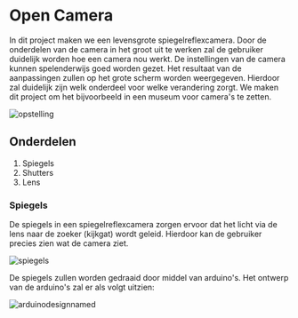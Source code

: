 # Open Camera
In dit project maken we een levensgrote spiegelreflexcamera. Door de onderdelen van de camera in het groot uit te werken zal de gebruiker duidelijk worden hoe een camera nou werkt. De instellingen van de camera kunnen spelenderwijs goed worden gezet. Het resultaat van de aanpassingen zullen op het grote scherm worden weergegeven. Hierdoor zal duidelijk zijn welk onderdeel voor welke verandering zorgt. We maken dit project om het bijvoorbeeld in een museum voor camera's te zetten.

![opstelling](https://user-images.githubusercontent.com/33573000/49583377-41bace80-f958-11e8-9ead-fc63b7e073f0.png)

## Onderdelen
1. Spiegels
2. Shutters
3. Lens

### Spiegels
De spiegels in een spiegelreflexcamera zorgen ervoor dat het licht via de lens naar de zoeker (kijkgat) wordt geleid. Hierdoor kan de gebruiker precies zien wat de camera ziet.

![spiegels](https://user-images.githubusercontent.com/33573000/49583695-459b2080-f959-11e8-865c-3fe6719854e3.png)

De spiegels zullen worden gedraaid door middel van arduino's. Het ontwerp van de arduino's zal er als volgt uitzien:

![arduinodesignnamed](https://user-images.githubusercontent.com/33573000/50962494-a96db780-14ca-11e9-812e-35cfd3e9116f.png)

